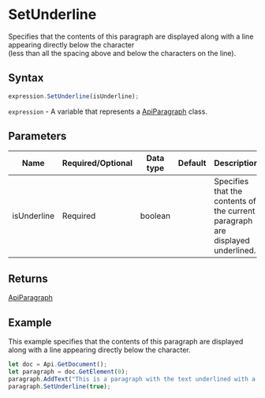# SetUnderline

Specifies that the contents of this paragraph are displayed along with a line appearing directly below the character\
(less than all the spacing above and below the characters on the line).

## Syntax

```javascript
expression.SetUnderline(isUnderline);
```

`expression` - A variable that represents a [ApiParagraph](../ApiParagraph.md) class.

## Parameters

| **Name** | **Required/Optional** | **Data type** | **Default** | **Description** |
| ------------- | ------------- | ------------- | ------------- | ------------- |
| isUnderline | Required | boolean |  | Specifies that the contents of the current paragraph are displayed underlined. |

## Returns

[ApiParagraph](../../ApiParagraph/ApiParagraph.md)

## Example

This example specifies that the contents of this paragraph are displayed along with a line appearing directly below the character.

```javascript editor-
let doc = Api.GetDocument();
let paragraph = doc.GetElement(0);
paragraph.AddText("This is a paragraph with the text underlined with a single line.");
paragraph.SetUnderline(true);
```
